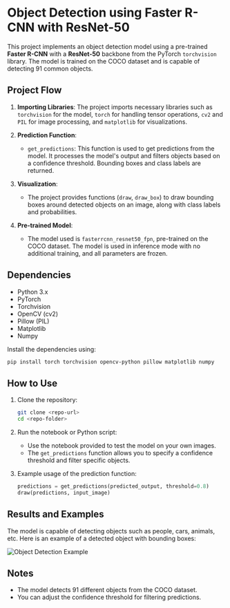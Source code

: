
# Object Detection using Faster R-CNN with ResNet-50

This project implements an object detection model using a pre-trained **Faster R-CNN** with a **ResNet-50** backbone from the PyTorch `torchvision` library. The model is trained on the COCO dataset and is capable of detecting 91 common objects.

## Project Flow

1. **Importing Libraries**: The project imports necessary libraries such as `torchvision` for the model, `torch` for handling tensor operations, `cv2` and `PIL` for image processing, and `matplotlib` for visualizations.
   
2. **Prediction Function**:
   - `get_predictions`: This function is used to get predictions from the model. It processes the model's output and filters objects based on a confidence threshold. Bounding boxes and class labels are returned.

3. **Visualization**:
   - The project provides functions (`draw`, `draw_box`) to draw bounding boxes around detected objects on an image, along with class labels and probabilities.

4. **Pre-trained Model**:
   - The model used is `fasterrcnn_resnet50_fpn`, pre-trained on the COCO dataset. The model is used in inference mode with no additional training, and all parameters are frozen.

## Dependencies

- Python 3.x
- PyTorch
- Torchvision
- OpenCV (cv2)
- Pillow (PIL)
- Matplotlib
- Numpy

Install the dependencies using:
```bash
pip install torch torchvision opencv-python pillow matplotlib numpy
```

## How to Use

1. Clone the repository:
   ```bash
   git clone <repo-url>
   cd <repo-folder>
   ```

2. Run the notebook or Python script:
   - Use the notebook provided to test the model on your own images.
   - The `get_predictions` function allows you to specify a confidence threshold and filter specific objects.

3. Example usage of the prediction function:
   ```python
   predictions = get_predictions(predicted_output, threshold=0.8)
   draw(predictions, input_image)
   ```

## Results and Examples

The model is capable of detecting objects such as people, cars, animals, etc. Here is an example of a detected object with bounding boxes:

![Object Detection Example](example_image.png)

## Notes

- The model detects 91 different objects from the COCO dataset.
- You can adjust the confidence threshold for filtering predictions.

